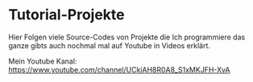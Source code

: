 # Tutorial-Projekte
Hier Folgen viele Source-Codes von Projekte die Ich programmiere das ganze gibts auch nochmal mal auf Youtube in Videos erklärt.



Mein Youtube Kanal:
https://www.youtube.com/channel/UCkiAH8R0A8_S1xMKJFH-XvA
